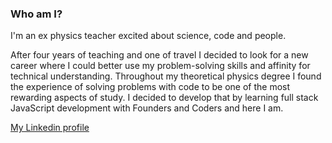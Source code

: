 ### Who am I?
I'm an ex physics teacher excited about science, code and people.

After four years of teaching and one of travel I decided to look for a new career where I could better use my problem-solving skills and affinity for technical understanding. Throughout my theoretical physics degree I found the experience of solving problems with code to be one of the most rewarding aspects of study. I decided to develop that by learning full stack JavaScript development with Founders and Coders and here I am.

<a href='https://www.linkedin.com/in/azizi-adeyemo-588178aa/'>My Linkedin profile</a>
<!--
**Azizi-A/Azizi-A** is a ✨ _special_ ✨ repository because its `README.md` (this file) appears on your GitHub profile.

Here are some ideas to get you started:

- 🔭 I’m currently working on ...
- 🌱 I’m currently learning ...
- 👯 I’m looking to collaborate on ...
- 🤔 I’m looking for help with ...
- 💬 Ask me about ...
- 📫 How to reach me: ...
- 😄 Pronouns: ...
- ⚡ Fun fact: ...
-->
